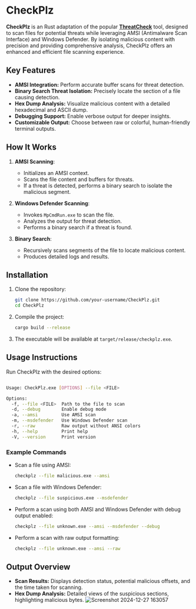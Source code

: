 # CheckPlz

**CheckPlz** is an Rust adaptation of the popular **[ThreatCheck](https://github.com/rasta-mouse/ThreatCheck)** tool, designed to scan files for potential threats while leveraging AMSI (Antimalware Scan Interface) and Windows Defender. By isolating malicious content with precision and providing comprehensive analysis, CheckPlz offers an enhanced and efficient file scanning experience.

## Key Features
- **AMSI Integration:** Perform accurate buffer scans for threat detection.
- **Binary Search Threat Isolation:** Precisely locate the section of a file causing detection.
- **Hex Dump Analysis:** Visualize malicious content with a detailed hexadecimal and ASCII dump.
- **Debugging Support:** Enable verbose output for deeper insights.
- **Customizable Output:** Choose between raw or colorful, human-friendly terminal outputs.


## How It Works

1. **AMSI Scanning**:
   - Initializes an AMSI context.
   - Scans the file content and buffers for threats.
   - If a threat is detected, performs a binary search to isolate the malicious segment.

2. **Windows Defender Scanning**:
   - Invokes `MpCmdRun.exe` to scan the file.
   - Analyzes the output for threat detection.
   - Performs a binary search if a threat is found.

3. **Binary Search**:
   - Recursively scans segments of the file to locate malicious content.
   - Produces detailed logs and results.


## Installation
1. Clone the repository:
   ```bash
   git clone https://github.com/your-username/CheckPlz.git
   cd CheckPlz
   ```
2. Compile the project:
   ```bash
   cargo build --release
   ```
3. The executable will be available at `target/release/checkplz.exe`.

## Usage Instructions
Run CheckPlz with the desired options:

```bash

Usage: CheckPlz.exe [OPTIONS] --file <FILE>

Options:
  -f, --file <FILE>  Path to the file to scan
  -d, --debug        Enable debug mode
  -a, --amsi         Use AMSI scan
  -m, --msdefender   Use Windows Defender scan
  -r, --raw          Raw output without ANSI colors
  -h, --help         Print help
  -V, --version      Print version
```

### Example Commands
- Scan a file using AMSI:
  ```bash
  checkplz --file malicious.exe --amsi
  ```

- Scan a file with Windows Defender:
  ```bash
  checkplz --file suspicious.exe --msdefender
  ```

- Perform a scan using both AMSI and Windows Defender with debug output enabled:
  ```bash
  checkplz --file unknown.exe --amsi --msdefender --debug
  ```

- Perform a scan with raw output formatting:
  ```bash
  checkplz --file unknown.exe --amsi --raw
  ```

## Output Overview
- **Scan Results:** Displays detection status, potential malicious offsets, and the time taken for scanning.
- **Hex Dump Analysis:** Detailed views of the suspicious sections, highlighting malicious bytes.
![Screenshot 2024-12-27 163057](https://github.com/user-attachments/assets/b8101d33-c4a4-4fc5-85f7-f1b1b6313dde)


